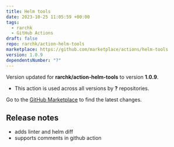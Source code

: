 ```yaml
---
title: Helm tools
date: 2023-10-25 11:05:59 +00:00
tags:
  - rarchk
  - GitHub Actions
draft: false
repo: rarchk/action-helm-tools
marketplace: https://github.com/marketplace/actions/helm-tools
version: 1.0.9
dependentsNumber: "?"
---
```



Version updated for **rarchk/action-helm-tools** to version **1.0.9**.
- This action is used across all versions by **?** repositories.

Go to the [GitHub Marketplace](https://github.com/marketplace/actions/helm-tools) to find the latest changes.

## Release notes

- adds linter and helm diff
- supports comments in github action
